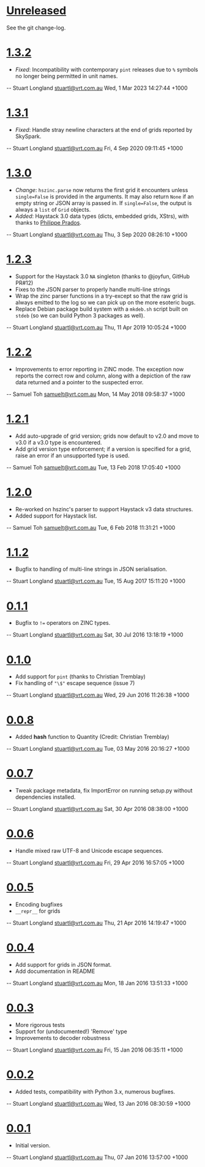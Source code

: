 # [Unreleased]

See the git change-log.

# [1.3.2]

  * *Fixed*: Incompatibility with contemporary `pint` releases due to `%`
    symbols no longer being permitted in unit names.

 -- Stuart Longland <stuartl@vrt.com.au> Wed, 1 Mar 2023 14:27:44 +1000

# [1.3.1]

  * *Fixed*: Handle stray newline characters at the end of grids reported
    by SkySpark.

 -- Stuart Longland <stuartl@vrt.com.au> Fri, 4 Sep 2020 09:11:45 +1000

# [1.3.0]

  * *Change*: `hszinc.parse` now returns the first grid it encounters unless
    `single=False` is provided in the arguments.  It may also return `None` if an
    empty string or JSON array is passed in.  If `single=False`, the output is
    always a `list` of `Grid` objects.
  * *Added*: Haystack 3.0 data types (dicts, embedded grids, XStrs), with thanks
    to [Philippe Prados](https://github.com/widesky/hszinc/pull/32).

 -- Stuart Longland <stuartl@vrt.com.au> Thu, 3 Sep 2020 08:26:10 +1000

# [1.2.3]

  * Support for the Haystack 3.0 `NA` singleton (thanks to @joyfun, GitHub PR#12)
  * Fixes to the JSON parser to properly handle multi-line strings
  * Wrap the zinc parser functions in a try-except so that the raw grid is always
    emitted to the log so we can pick up on the more esoteric bugs.
  * Replace Debian package build system with a `mkdeb.sh` script built on `stdeb`
    (so we can build Python 3 packages as well).
    
 -- Stuart Longland <stuartl@vrt.com.au> Thu, 11 Apr 2019 10:05:24 +1000

# [1.2.2]

  * Improvements to error reporting in ZINC mode.  The exception now
    reports the correct row and column, along with a depiction of the
    raw data returned and a pointer to the suspected error.

 -- Samuel Toh <samuelt@vrt.com.au>  Mon, 14 May 2018 09:58:37 +1000

# [1.2.1]

  * Add auto-upgrade of grid version; grids now default to v2.0 and
    move to v3.0 if a v3.0 type is encountered.
  * Add grid version type enforcement; if a version is specified for
    a grid, raise an error if an unsupported type is used.

 -- Samuel Toh <samuelt@vrt.com.au>  Tue, 13 Feb 2018 17:05:40 +1000

# [1.2.0]

  * Re-worked on hszinc's parser to support Haystack v3 data structures.
  * Added support for Haystack list.

 -- Samuel Toh <samuelt@vrt.com.au>  Tue, 6 Feb 2018 11:31:21 +1000

# [1.1.2]

  * Bugfix to handling of multi-line strings in JSON serialisation.

 -- Stuart Longland <stuartl@vrt.com.au>  Tue, 15 Aug 2017 15:11:20 +1000

# [0.1.1]

  * Bugfix to `!=` operators on ZINC types.

 -- Stuart Longland <stuartl@vrt.com.au>  Sat, 30 Jul 2016 13:18:19 +1000

# [0.1.0]

  * Add support for `pint` (thanks to Christian Tremblay)
  * Fix handling of `"\$"` escape sequence (issue 7)

 -- Stuart Longland <stuartl@vrt.com.au>  Wed, 29 Jun 2016 11:26:38 +1000

# [0.0.8]

  * Added __hash__ function to Quantity (Credit: Christian Tremblay)

 -- Stuart Longland <stuartl@vrt.com.au>  Tue, 03 May 2016 20:16:27 +1000

# [0.0.7]

  * Tweak package metadata, fix ImportError on running setup.py without
    dependencies installed.

 -- Stuart Longland <stuartl@vrt.com.au>  Sat, 30 Apr 2016 08:38:00 +1000

# [0.0.6]

  * Handle mixed raw UTF-8 and Unicode escape sequences.

 -- Stuart Longland <stuartl@vrt.com.au>  Fri, 29 Apr 2016 16:57:05 +1000

# [0.0.5]

  * Encoding bugfixes
  * `__repr__` for grids

 -- Stuart Longland <stuartl@vrt.com.au>  Thu, 21 Apr 2016 14:19:47 +1000

# [0.0.4]

  * Add support for grids in JSON format.
  * Add documentation in README

 -- Stuart Longland <stuartl@vrt.com.au>  Mon, 18 Jan 2016 13:51:33 +1000

# [0.0.3]

  * More rigorous tests
  * Support for (undocumented!) 'Remove' type
  * Improvements to decoder robustness

 -- Stuart Longland <stuartl@vrt.com.au>  Fri, 15 Jan 2016 06:35:11 +1000

# [0.0.2]

  * Added tests, compatibility with Python 3.x, numerous bugfixes.

 -- Stuart Longland <stuartl@vrt.com.au>  Wed, 13 Jan 2016 08:30:59 +1000

# [0.0.1]

  * Initial version.

 -- Stuart Longland <stuartl@vrt.com.au>  Thu, 07 Jan 2016 13:57:00 +1000

[Unreleased]: https://github.com/vrtsystems/hszinc/compare/HEAD..1.3.2
[1.3.2]: https://github.com/vrtsystems/hszinc/compare/1.3.1..1.3.2
[1.3.1]: https://github.com/vrtsystems/hszinc/compare/v1.3.0..1.3.1
[1.3.0]: https://github.com/vrtsystems/hszinc/compare/v1.2.3..1.3.0
[1.2.3]: https://github.com/vrtsystems/hszinc/compare/v1.2.2..1.2.3
[1.2.2]: https://github.com/vrtsystems/hszinc/compare/v1.2.1..v1.2.2
[1.2.1]: https://github.com/vrtsystems/hszinc/compare/v1.2.0..v1.2.1
[1.2.0]: https://github.com/vrtsystems/hszinc/compare/v1.1.2..v1.2.0
[1.1.2]: https://github.com/vrtsystems/hszinc/compare/v0.1.1..v1.1.2
[0.1.1]: https://github.com/vrtsystems/hszinc/compare/v0.1.0..v0.1.1
[0.1.0]: https://github.com/vrtsystems/hszinc/compare/v0.0.8..v0.1.0
[0.0.8]: https://github.com/vrtsystems/hszinc/compare/v0.0.7..v0.0.8
[0.0.7]: https://github.com/vrtsystems/hszinc/compare/v0.0.6..v0.0.7
[0.0.6]: https://github.com/vrtsystems/hszinc/compare/v0.0.5..v0.0.6
[0.0.5]: https://github.com/vrtsystems/hszinc/compare/v0.0.4..v0.0.5
[0.0.4]: https://github.com/vrtsystems/hszinc/compare/v0.0.3..v0.0.4
[0.0.3]: https://github.com/vrtsystems/hszinc/compare/v0.0.2..v0.0.3
[0.0.2]: https://github.com/vrtsystems/hszinc/compare/v0.0.1..v0.0.2
[0.0.1]: https://github.com/vrtsystems/hszinc/compare/b677fc57905eae46f2391c37f1217d16859b98a4..v0.0.1
